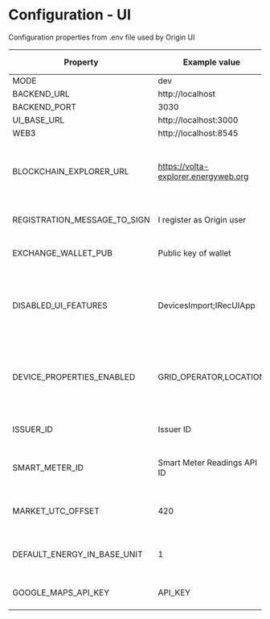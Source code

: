 # Configuration - UI
<p>Configuration properties from .env file used by Origin UI</p>

Property | Example value | Additional description 
-----|------|-------
MODE|dev|
BACKEND_URL|http://localhost|
BACKEND_PORT|3030|
UI_BASE_URL|http://localhost:3000|
WEB3|http://localhost:8545|
BLOCKCHAIN_EXPLORER_URL|https://volta-explorer.energyweb.org|URL of service allowing to examine blockchain transactions from the platform
REGISTRATION_MESSAGE_TO_SIGN|I register as Origin user|Registration message used by Metamask 
EXCHANGE_WALLET_PUB|Public key of wallet|Public key for platform's exchange wallet 
DISABLED_UI_FEATURES|DevicesImport;IRecUIApp|All available feature flags are listed in `@energyweb/utils-general` package as `OriginFeature` enum.
DEVICE_PROPERTIES_ENABLED|GRID_OPERATOR,LOCATION|Parts of device data that are used for creating and filtering devices. Used by `DeviceSelectors` component
ISSUER_ID|Issuer ID|Identifier for Issuer-specific devices
SMART_METER_ID|Smart Meter Readings API ID|Identifier for smart meter connected to device
MARKET_UTC_OFFSET|420|UTC offset for keeping precise time of trade in market timezone
DEFAULT_ENERGY_IN_BASE_UNIT|1|Default amount of energy in platform's energy unit
GOOGLE_MAPS_API_KEY|API_KEY|Used for displaying device location on map